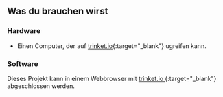 ## Was du brauchen wirst

### Hardware

+ Einen Computer, der auf [trinket.io](https://trinket.io){:target="_blank"} ugreifen kann.

### Software

Dieses Projekt kann in einem Webbrowser mit [ trinket.io ](https://trinket.io){:target="_blank"} abgeschlossen werden.
